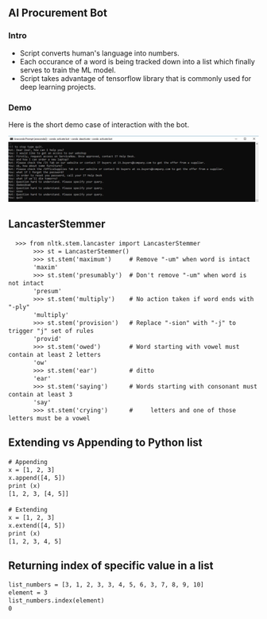 <h2>AI Procurement Bot</h2>
<h3>Intro</h3>
<ul>
  <li>Script converts human's language into numbers.</li>
  <li>Each occurance of a word is being tracked down into a list which finally serves to train the ML model.</li>
  <li>Script takes advantage of tensorflow library that is commonly used for deep learning projects.</li>
</ul>

<h3>Demo</h3>
<p>Here is the short demo case of interaction with the bot.</p>
<img src="images/bot.JPG">

## LancasterStemmer
 ```
   >>> from nltk.stem.lancaster import LancasterStemmer
        >>> st = LancasterStemmer()
        >>> st.stem('maximum')     # Remove "-um" when word is intact
        'maxim'
        >>> st.stem('presumably')  # Don't remove "-um" when word is not intact
        'presum'
        >>> st.stem('multiply')    # No action taken if word ends with "-ply"
        'multiply'
        >>> st.stem('provision')   # Replace "-sion" with "-j" to trigger "j" set of rules
        'provid'
        >>> st.stem('owed')        # Word starting with vowel must contain at least 2 letters
        'ow'
        >>> st.stem('ear')         # ditto
        'ear'
        >>> st.stem('saying')      # Words starting with consonant must contain at least 3
        'say'
        >>> st.stem('crying')      #     letters and one of those letters must be a vowel
```

## Extending vs Appending to Python list
```
# Appending
x = [1, 2, 3]
x.append([4, 5])
print (x)
[1, 2, 3, [4, 5]]

# Extending
x = [1, 2, 3]
x.extend([4, 5])
print (x)
[1, 2, 3, 4, 5]
```

## Returning index of specific value in a list
```
list_numbers = [3, 1, 2, 3, 3, 4, 5, 6, 3, 7, 8, 9, 10]
element = 3
list_numbers.index(element)
0
```
